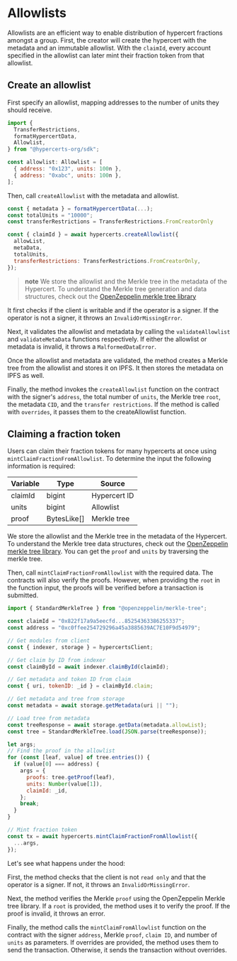 # Allowlists

Allowlists are an efficient way to enable distribution of hypercert fractions amongst a group.
First, the creator will create the hypercert with the metadata and an immutable allowlist.
With the `claimId`, every account specified in the allowlist can later mint their fraction token from that allowlist.

## Create an allowlist

First specify an allowlist, mapping addresses to the number of units they should receive.

```js
import {
  TransferRestrictions,
  formatHypercertData,
  Allowlist,
} from "@hypercerts-org/sdk";

const allowlist: Allowlist = [
  { address: "0x123", units: 100n },
  { address: "0xabc", units: 100n },
];
```

Then, call `createAllowlist` with the metadata and allowlist.

```js
const { metadata } = formatHypercertData(...);
const totalUnits = "10000";
const transferRestrictions = TransferRestrictions.FromCreatorOnly

const { claimId } = await hypercerts.createAllowlist({
  allowList,
  metaData,
  totalUnits,
  transferRestrictions: TransferRestrictions.FromCreatorOnly,
});
```

> **note** We store the allowlist and the Merkle tree in the metadata of the Hypercert. To understand the Merkle tree generation and data structures, check out the [OpenZeppelin merkle tree library](https://github.com/OpenZeppelin/merkle-tree)

It first checks if the client is writable and if the operator is a signer. If the operator is not a signer, it throws an `InvalidOrMissingError`.

Next, it validates the allowlist and metadata by calling the `validateAllowlist` and `validateMetaData` functions respectively. If either the allowlist or metadata is invalid, it throws a `MalformedDataError`.

Once the allowlist and metadata are validated, the method creates a Merkle tree from the allowlist and stores it on IPFS. It then stores the metadata on IPFS as well.

Finally, the method invokes the `createAllowlist` function on the contract with the signer's `address`, the total number of `units`, the Merkle tree `root`, the metadata `CID`, and the `transfer restrictions`. If the method is called with `overrides`, it passes them to the createAllowlist function.

## Claiming a fraction token

Users can claim their fraction tokens for many hypercerts at once using `mintClaimFractionFromAllowlist`. To determine the input the following information is required:

| Variable | Type        | Source       |
| -------- | ----------- | ------------ |
| claimId  | bigint      | Hypercert ID |
| units    | bigint      | Allowlist    |
| proof    | BytesLike[] | Merkle tree  |

We store the allowlist and the Merkle tree in the metadata of the Hypercert. To understand the Merkle tree data structures, check out the [OpenZeppelin merkle tree library](https://github.com/OpenZeppelin/merkle-tree). You can get the `proof` and `units` by traversing the merkle tree.

Then, call `mintClaimFractionFromAllowlist` with the required data. The contracts will also verify the proofs. However, when providing the `root` in the function input, the proofs will be verified before a transaction is submitted.

```js
import { StandardMerkleTree } from "@openzeppelin/merkle-tree";

const claimId = "0x822f17a9a5eecfd...85254363386255337";
const address = "0xc0ffee254729296a45a3885639AC7E10F9d54979";

// Get modules from client
const { indexer, storage } = hypercertsClient;

// Get claim by ID from indexer
const claimById = await indexer.claimById(claimId);

// Get metadata and token ID from claim
const { uri, tokenID: _id } = claimById.claim;

// Get metadata and tree from storage
const metadata = await storage.getMetadata(uri || "");

// Load tree from metadata
const treeResponse = await storage.getData(metadata.allowList);
const tree = StandardMerkleTree.load(JSON.parse(treeResponse));

let args;
// Find the proof in the allowlist
for (const [leaf, value] of tree.entries()) {
  if (value[0] === address) {
    args = {
      proofs: tree.getProof(leaf),
      units: Number(value[1]),
      claimId: _id,
    };
    break;
  }
}

// Mint fraction token
const tx = await hypercerts.mintClaimFractionFromAllowlist({
  ...args,
});
```

Let's see what happens under the hood:

First, the method checks that the client is not `read only` and that the operator is a signer. If not, it throws an `InvalidOrMissingError`.

Next, the method verifies the Merkle `proof` using the OpenZeppelin Merkle tree library. If a `root` is provided, the method uses it to verify the proof. If the proof is invalid, it throws an error.

Finally, the method calls the `mintClaimFromAllowlist` function on the contract with the signer `address`, Merkle `proof`, `claim ID`, and number of `units` as parameters. If overrides are provided, the method uses them to send the transaction. Otherwise, it sends the transaction without overrides.
